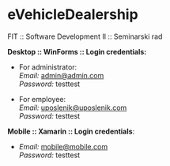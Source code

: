 # eVehicleDealership
FIT :: Software Development II :: Seminarski rad

**Desktop :: WinForms :: Login credentials:**<br/> 
- For administrator:<br/>
*Email:* admin@admin.com<br/>
*Password:* testtest

- For employee:<br/>
*Email:* uposlenik@uposlenik.com<br/>
*Password:* testtest

**Mobile :: Xamarin :: Login credentials**:<br/>

- *Email:* mobile@mobile.com<br/>
*Password:* testtest
